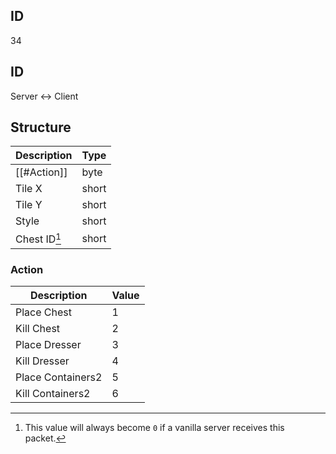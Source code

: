 ## ID
34

## ID
Server <-> Client

## Structure
| Description | Type |
|-------------|------|
| [[#Action]] | byte |
| Tile X      | short |
| Tile Y      | short |
| Style       | short |
| Chest ID[^1] | short |

### Action
| Description | Value |
|-------------|------|
| Place Chest       | 1 |
| Kill Chest        | 2 |
| Place Dresser     | 3 |
| Kill Dresser      | 4 |
| Place Containers2 | 5 |
| Kill Containers2  | 6 |

[^1]: This value will always become `0` if a vanilla server receives this packet.